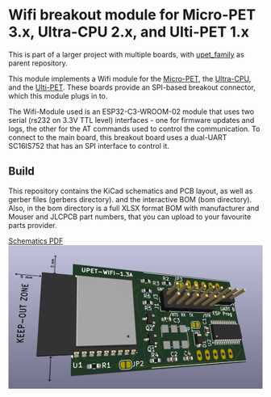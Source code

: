 
# Wifi breakout module for Micro-PET 3.x, Ultra-CPU 2.x, and Ulti-PET 1.x

This is part of a larger project with multiple boards, with [upet_family](https://github.com/fachat/upet_family) as parent repository.

This module implements a Wifi module for the [Micro-PET](https://github.com/fachat/cbm_micropet), the [Ultra-CPU](https://github.com/fachat/csa_ultracpu), and the [Ulti-PET](https://github.com/fachat/cbm_ultipet). These boards provide an SPI-based breakout connector, which this module plugs in to.

The Wifi-Module used is an ESP32-C3-WROOM-02 module that uses two serial (rs232 on 3.3V TTL level) interfaces - one for firmware updates and logs, the other for the AT commands used to control the communication.
To connect to the main board, this breakout board uses a dual-UART SC16IS752 that has an SPI interface to control it.

## Build

This repository contains the KiCad schematics and PCB layout, as well as gerber files (gerbers directory). and the interactive BOM (bom directory).
Also, in the bom directory is a full XLSX format BOM with manufacturer and Mouser and JLCPCB part numbers, that you can upload to your favourite parts provider.

[Schematics PDF](UPET-Wifi-Schematics.pdf)
![3D view of the board](images/3dview.png)


